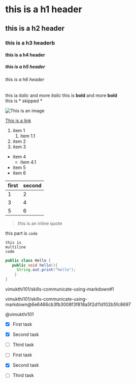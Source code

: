# this is a h1 header
## this is a h2 header
### this is a h3 headerb
#### this is a h4 header
##### this is a h5 header
###### this is a h6 header

this ia *italic* and more _italic_
this is **bold** and more **bold**\
this is \* skipped \*

![This is an image](https://octodex.github.com/images/yaktocat.png)

[This is a link](https://octodex.github.com/images/yaktocat.png)

1. item 1
   1. item 1.1
3. item 2
4. item 3

- item 4
  - item 4.1
- item 5
- item 6

first | second
-|-
1 | 2
3 | 4
5 | 6

> this is an inline quote

this part is `code`

```
this is
multiline
code
```

```java
public class Hello {
   public void hello(){ 
     String.out.print("hello");
    }
}
```

vimukthi101/skills-communicate-using-markdown#1

vimukthi101/skills-communicate-using-markdown@6e6466cb3fb3008f3f818a5f2d11d102b5fc8697 

@vimukthi101

- [x] First task
- [x] Second task
- [ ] Third task

- [ ] First task
- [x] Second task
- [ ] Third task
